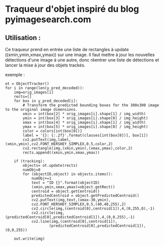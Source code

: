 # Traqueur d'objet inspiré du blog pyimagesearch.com

## Utilisation :
Ce traqueur prend en entrée une liste de rectangles à update ((xmin,ymin,xmax,ymax)) sur une image.
Il faut mettre à jour les nouvelles détections d'une image à une autre, donc réentrer une liste de détections et lancer la mise à jour des objets trackés.


exemple :


    ot = ObjectTracker()
    for i in range(len(y_pred_decoded)):
        img=orig_images[i]
        rects=[]
        for box in y_pred_decoded[i]:
            # Transform the predicted bounding boxes for the 300x300 image to the original image dimensions.
            xmin = int(box[2] * orig_images[i].shape[1] / img_width)
            ymin = int(box[3] * orig_images[i].shape[0] / img_height)
            xmax = int(box[4] * orig_images[i].shape[1] / img_width)
            ymax = int(box[5] * orig_images[i].shape[0] / img_height)
            color = colors[int(box[0])]
            label = '{}: {:.2f}'.format(classes[int(box[0])], box[1])
            cv2.putText(img,label,(xmin,ymin),cv2.FONT_HERSHEY_SIMPLEX,0.5,color,2)
            cv2.rectangle(img,(xmin,ymin),(xmax,ymax),color,2)
            rects.append((xmin,ymin,xmax,ymax))

        if (tracking):
            objects= ot.update(rects)
            numObj=0
            for (objectID,object) in objects.items():
                numObj+=1
                text = "ID {}".format(objectID)
                (xmin,ymin,xmax,ymax)=object.getRect()
                centroid = object.getCentroid()
                predictedCentroid = object.getPredictedCentroid()
                cv2.putText(img,text,(xmax-30,ymin),
                cv2.FONT_HERSHEY_SIMPLEX,0.5,(40,40,255),2)
                cv2.circle(img,(centroid[0],centroid[1]),4,(0,255,0),-1)
                cv2.circle(img,(predictedCentroid[0],predictedCentroid[1]),4,(0,0,255),-1)
                cv2.line(img,(centroid[0],centroid[1]),
                        (predictedCentroid[0],predictedCentroid[1]),(0,0,255))

        out.write(img)
